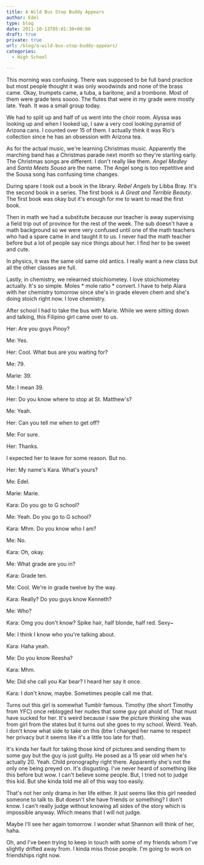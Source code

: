 ```yaml
---
title: A Wild Bus Stop Buddy Appears
author: Edel
type: blog
date: 2011-10-13T05:01:30+00:00
draft: true
private: true
url: /blog/a-wild-bus-stop-buddy-appears/
categories:
  - High School

---
```

This morning was confusing. There was supposed to be full band practice but most people thought it was only woodwinds and none of the brass came. Okay, trumpets came, a tuba, a baritone, and a trombone. Most of them were grade tens soooo. The flutes that were in my grade were mostly late. Yeah. It was a small group today.

We had to split up and half of us went into the choir room. Alyssa was looking up and when I looked up, I saw a very cool looking pyramid of Arizona cans. I counted over 15 of them. I actually think it was Rio's collection since he has an obsession with Arizona tea.

As for the actual music, we're learning Christmas music. Apparently the marching band has a Christmas parade next month so they're starting early. The Christmas songs are different. I don't really like them. _Angel Medley_ and _Santa Meets Sousa_ are the name. The Angel song is too repetitive and the Sousa song has confusing time changes.

During spare I took out a book in the library. _Rebel Angels_ by Libba Bray. It's the second book in a series. The first book is _A Great and Terrible Beauty_. The first book was okay but it's enough for me to want to read the first book.

Then in math we had a substitute because our teacher is away supervising a field trip out of province for the rest of the week. The sub doesn't have a math background so we were very confused until one of the math teachers who had a spare came in and taught it to us. I never had the math teacher before but a lot of people say nice things about her. I find her to be sweet and cute.

In physics, it was the same old same old antics. I really want a new class but all the other classes are full.

Lastly, in chemistry, we relearned stoichiometey. I love stoichiometey actually. It's so simple. Moles \* mole ratio \* convert. I have to help Alara with her chemistry tomorrow since she's in grade eleven chem and she's doing stoich right now. I love chemistry.

After school I had to take the bus with Marie. While we were sitting down and talking, this Filipino girl came over to us.

Her: Are you guys Pinoy?
  
Me: Yes.
  
Her: Cool. What bus are you waiting for?
  
Me: 79.
  
Marie: 39.
  
Me: I mean 39.
  
Her: Do you know where to stop at St. Matthew's?
  
Me: Yeah.
  
Her: Can you tell me when to get off?
  
Me: For sure.
  
Her: Thanks.

I expected her to leave for some reason. But no.

Her: My name's Kara. What's yours?
  
Me: Edel.
  
Marie: Marie.
  
Kara: Do you go to G school?
  
Me: Yeah. Do you go to G school?
  
Kara: Mhm. Do you know who I am?
  
Me: No.
  
Kara: Oh, okay.
  
Me: What grade are you in?
  
Kara: Grade ten.
  
Me: Cool. We're in grade twelve by the way.
  
Kara: Really? Do you guys know Kenneth?
  
Me: Who?
  
Kara: Omg you don't know? Spike hair, half blonde, half red. Sexy~
  
Me: I think I know who you're talking about.
  
Kara: Haha yeah.
  
Me: Do you know Reesha?
  
Kara: Mhm.
  
Me: Did she call you Kar bear? I heard her say it once.
  
Kara: I don't know, maybe. Sometimes people call me that.

Turns out this girl is somewhat Tumblr famous. Timothy (the short Timothy from YFC) once reblogged her nudes that some guy got ahold of. That must have sucked for her. It's weird because I saw the picture thinking she was from girl from the states but it turns out she goes to my school. Weird. Yeah. I don't know what side to take on this (btw I changed her name to respect her privacy but it seems like it's a little too late for that).

It's kinda her fault for taking those kind of pictures and sending them to some guy but the guy is just guilty. He posed as a 15 year old when he's actually 20. Yeah. Child pronography right there. Apparently she's not the only one being preyed on. It's disgusting. I've never heard of something like this before but wow. I can't believe some people. But, I tried not to judge this kid. But she kinda told me all of this way too easily.

That's not her only drama in her life either. It just seems like this girl needed someone to talk to. But doesn't she have friends or something? I don't know. I can't really judge without knowing all sides of the story which is impossible anyway. Which means that I will not judge.

Maybe I'll see her again tomorrow. I wonder what Shannon will think of her, haha. 

Oh, and I've been trying to keep in touch with some of my friends whom I've slightly drifted away from. I kinda miss those people. I'm going to work on friendships right now.


